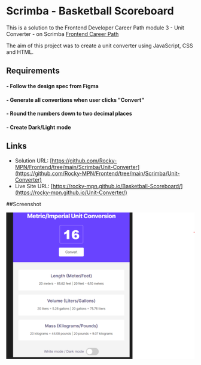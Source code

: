 # Scrimba - Basketball Scoreboard

This is a solution to the Frontend Developer Career Path module 3 - Unit Converter - on Scrimba [Frontend Career Path](https://scrimba.com/learn/frontend)


The aim of this project was to create a unit converter using JavaScript, CSS and HTML.
## Requirements
#### - Follow the design spec from Figma
#### - Generate all convertions when user clicks "Convert"
#### - Round the numbers down to two decimal places
#### - Create Dark/Light mode


## Links

- Solution URL: [https://github.com/Rocky-MPN/Frontend/tree/main/Scrimba/Unit-Converter](https://github.com/Rocky-MPN/Frontend/tree/main/Scrimba/Unit-Converter)
- Live Site URL: [https://rocky-mpn.github.io/Basketball-Scoreboard/](https://rocky-mpn.github.io/Unit-Converter/)


##Screenshot

![Images/Screenshot.png](Images/screenshot.png)


